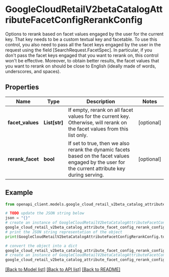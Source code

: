 # GoogleCloudRetailV2betaCatalogAttributeFacetConfigRerankConfig

Options to rerank based on facet values engaged by the user for the current key. That key needs to be a custom textual key and facetable. To use this control, you also need to pass all the facet keys engaged by the user in the request using the field [SearchRequest.FacetSpec]. In particular, if you don't pass the facet keys engaged that you want to rerank on, this control won't be effective. Moreover, to obtain better results, the facet values that you want to rerank on should be close to English (ideally made of words, underscores, and spaces).

## Properties

Name | Type | Description | Notes
------------ | ------------- | ------------- | -------------
**facet_values** | **List[str]** | If empty, rerank on all facet values for the current key. Otherwise, will rerank on the facet values from this list only. | [optional] 
**rerank_facet** | **bool** | If set to true, then we also rerank the dynamic facets based on the facet values engaged by the user for the current attribute key during serving. | [optional] 

## Example

```python
from openapi_client.models.google_cloud_retail_v2beta_catalog_attribute_facet_config_rerank_config import GoogleCloudRetailV2betaCatalogAttributeFacetConfigRerankConfig

# TODO update the JSON string below
json = "{}"
# create an instance of GoogleCloudRetailV2betaCatalogAttributeFacetConfigRerankConfig from a JSON string
google_cloud_retail_v2beta_catalog_attribute_facet_config_rerank_config_instance = GoogleCloudRetailV2betaCatalogAttributeFacetConfigRerankConfig.from_json(json)
# print the JSON string representation of the object
print(GoogleCloudRetailV2betaCatalogAttributeFacetConfigRerankConfig.to_json())

# convert the object into a dict
google_cloud_retail_v2beta_catalog_attribute_facet_config_rerank_config_dict = google_cloud_retail_v2beta_catalog_attribute_facet_config_rerank_config_instance.to_dict()
# create an instance of GoogleCloudRetailV2betaCatalogAttributeFacetConfigRerankConfig from a dict
google_cloud_retail_v2beta_catalog_attribute_facet_config_rerank_config_from_dict = GoogleCloudRetailV2betaCatalogAttributeFacetConfigRerankConfig.from_dict(google_cloud_retail_v2beta_catalog_attribute_facet_config_rerank_config_dict)
```
[[Back to Model list]](../README.md#documentation-for-models) [[Back to API list]](../README.md#documentation-for-api-endpoints) [[Back to README]](../README.md)



